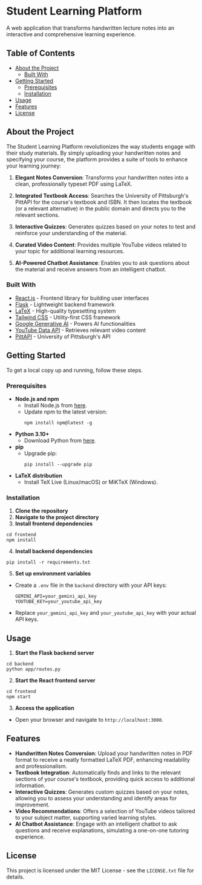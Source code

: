# Student Learning Platform

A web application that transforms handwritten lecture notes into an interactive and comprehensive learning experience.

## Table of Contents

- [About the Project](#about-the-project)
  - [Built With](#built-with)
- [Getting Started](#getting-started)
  - [Prerequisites](#prerequisites)
  - [Installation](#installation)
- [Usage](#usage)
- [Features](#features)
- [License](#license)

## About the Project

The Student Learning Platform revolutionizes the way students engage with their study materials. By simply uploading your handwritten notes and specifying your course, the platform provides a suite of tools to enhance your learning journey:

1. **Elegant Notes Conversion**: Transforms your handwritten notes into a clean, professionally typeset PDF using LaTeX.

2. **Integrated Textbook Access**: Searches the University of Pittsburgh's PittAPI for the course's textbook and ISBN. It then locates the textbook (or a relevant alternative) in the public domain and directs you to the relevant  sections.

3. **Interactive Quizzes**: Generates quizzes based on your notes to test and reinforce your understanding of the material.

4. **Curated Video Content**: Provides multiple YouTube videos related to your topic for additional learning resources.

5. **AI-Powered Chatbot Assistance**: Enables you to ask questions about the material and receive answers from an intelligent chatbot.

### Built With

- [React.js](https://reactjs.org/) - Frontend library for building user interfaces
- [Flask](https://flask.palletsprojects.com/) - Lightweight backend framework
- [LaTeX](https://www.latex-project.org/) - High-quality typesetting system
- [Tailwind CSS](https://tailwindcss.com/) - Utility-first CSS framework
- [Google Generative AI](https://ai.google/) - Powers AI functionalities
- [YouTube Data API](https://developers.google.com/youtube/v3) - Retrieves relevant video content
- [PittAPI](https://pypi.org/project/pittapi/) - University of Pittsburgh's API

## Getting Started

To get a local copy up and running, follow these steps.

### Prerequisites

- **Node.js and npm**
  - Install Node.js from [here](https://nodejs.org/).
  - Update npm to the latest version:
    ```
    npm install npm@latest -g
    ```
- **Python 3.10+**
  - Download Python from [here](https://www.python.org/downloads/).
- **pip**
  - Upgrade pip:
    ```
    pip install --upgrade pip
    ```
- **LaTeX distribution**
  - Install TeX Live (Linux/macOS) or MiKTeX (Windows).

### Installation

1. **Clone the repository**
2. **Navigate to the project directory**
3. **Install frontend dependencies**
```
cd frontend
npm install
```
4. **Install backend dependencies**
```
pip install -r requirements.txt
```
5. **Set up environment variables**
- Create a `.env` file in the `backend` directory with your API keys:
  ```
  GEMINI_API=your_gemini_api_key
  YOUTUBE_KEY=your_youtube_api_key
  ```
- Replace `your_gemini_api_key` and `your_youtube_api_key` with your actual API keys.

## Usage

1. **Start the Flask backend server**
```
cd backend
python app/routes.py
```
2. **Start the React frontend server**
```
cd frontend
npm start
```
3. **Access the application**
- Open your browser and navigate to `http://localhost:3000`.

## Features

- **Handwritten Notes Conversion**: Upload your handwritten notes in PDF format to receive a neatly formatted LaTeX PDF, enhancing readability and professionalism.
- **Textbook Integration**: Automatically finds and links to the relevant sections of your course's textbook, providing quick access to additional information.
- **Interactive Quizzes**: Generates custom quizzes based on your notes, allowing you to assess your understanding and identify areas for improvement.
- **Video Recommendations**: Offers a selection of YouTube videos tailored to your subject matter, supporting varied learning styles.
- **AI Chatbot Assistance**: Engage with an intelligent chatbot to ask questions and receive explanations, simulating a one-on-one tutoring experience.

## License

This project is licensed under the MIT License - see the `LICENSE.txt` file for details.
